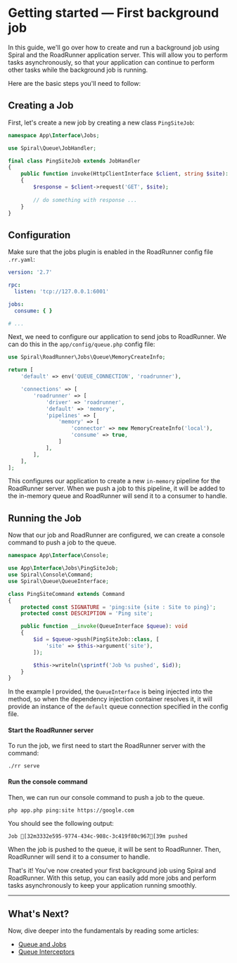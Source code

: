 # Getting started — First background job

In this guide, we'll go over how to create and run a background job using Spiral and the RoadRunner application server. 
This will allow you to perform tasks asynchronously, so that your application can continue to perform other tasks while 
the background job is running.

Here are the basic steps you'll need to follow:

## Creating a Job

First, let's create a new job by creating a new class `PingSiteJob`:

```php app/src/Interface/Jobs/PingSiteJob.php
namespace App\Interface\Jobs;

use Spiral\Queue\JobHandler;

final class PingSiteJob extends JobHandler
{
    public function invoke(HttpClientInterface $client, string $site): void
    {
        $response = $client->request('GET', $site);
        
        // do something with response ...
    }
}
```

## Configuration

Make sure that the jobs plugin is enabled in the RoadRunner config file `.rr.yaml`:

```yaml .rr.yaml
version: '2.7'

rpc:
  listen: 'tcp://127.0.0.1:6001'

jobs:
  consume: { }

# ...
```

Next, we need to configure our application to send jobs to RoadRunner. We can do this in the `app/config/queue.php`
config file:

```php app/config/queue.php
use Spiral\RoadRunner\Jobs\Queue\MemoryCreateInfo;

return [
    'default' => env('QUEUE_CONNECTION', 'roadrunner'),

    'connections' => [
        'roadrunner' => [
            'driver' => 'roadrunner',
            'default' => 'memory',
            'pipelines' => [
                'memory' => [
                    'connector' => new MemoryCreateInfo('local'),
                    'consume' => true,
                ]
            ],
        ],
    ],
];
```

This configures our application to create a new `in-memory` pipeline for the RoadRunner server. When we push a job to
this pipeline, it will be added to the in-memory queue and RoadRunner will send it to a consumer to handle.

## Running the Job

Now that our job and RoadRunner are configured, we can create a console command to push a job to the queue.

```php app/src/Interface/Console/PingSiteCommand.php
namespace App\Interface\Console;

use App\Interface\Jobs\PingSiteJob;
use Spiral\Console\Command;
use Spiral\Queue\QueueInterface;

class PingSiteCommand extends Command
{
    protected const SIGNATURE = 'ping:site {site : Site to ping}';
    protected const DESCRIPTION = 'Ping site';

    public function __invoke(QueueInterface $queue): void
    {
        $id = $queue->push(PingSiteJob::class, [
            'site' => $this->argument('site'),
        ]);

        $this->writeln(\sprintf('Job %s pushed', $id));
    }
}
```

In the example I provided, the `QueueInterface` is being injected into the method, so when the dependency injection
container resolves it, it will provide an instance of the `default` queue connection specified in the config file.

#### Start the RoadRunner server

To run the job, we first need to start the RoadRunner server with the command:

```terminal
./rr serve
```

#### Run the console command

Then, we can run our console command to push a job to the queue.

```terminal
php app.php ping:site https://google.com
```

You should see the following output:

```output
Job [32m3332e595-9774-434c-908c-3c419f80c967[39m pushed
```

When the job is pushed to the queue, it will be sent to RoadRunner. Then, RoadRunner will send it to a consumer to
handle.

That's it! You've now created your first background job using Spiral and RoadRunner. With this setup, you can easily add 
more jobs and perform tasks asynchronously to keep your application running smoothly.

<hr>

## What's Next?

Now, dive deeper into the fundamentals by reading some articles:

* [Queue and Jobs](../queue/configuration.md)
* [Queue Interceptors](../queue/interceptors.md)